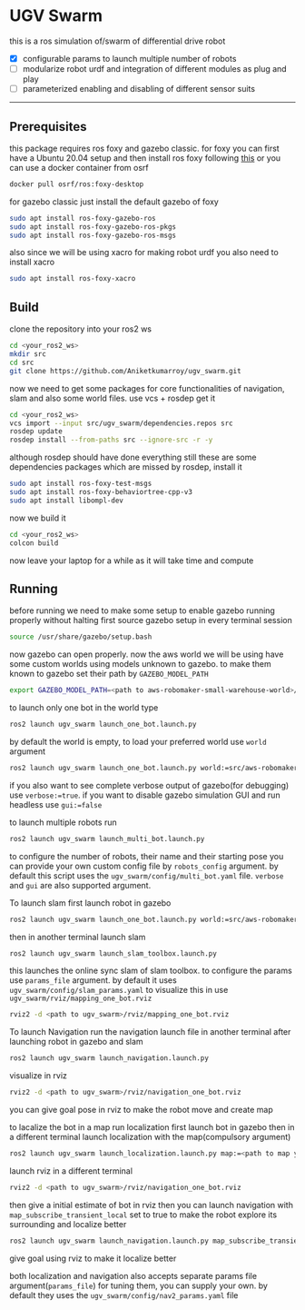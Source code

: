 # UGV Swarm
this is a ros simulation of/swarm of differential drive robot
- [x] configurable params to launch multiple number of robots
- [ ] modularize robot urdf and integration of different modules as plug and play
- [ ] parameterized enabling and disabling of different sensor suits
---
## Prerequisites
this package requires ros foxy and gazebo classic.
for foxy you can first have a Ubuntu 20.04 setup and then install ros foxy following [this](https://docs.ros.org/en/foxy/Installation/Ubuntu-Install-Debians.html) or you can use a docker container from osrf
```bash
docker pull osrf/ros:foxy-desktop
```
for gazebo classic just install the default gazebo of foxy
```bash
sudo apt install ros-foxy-gazebo-ros
sudo apt install ros-foxy-gazebo-ros-pkgs
sudo apt install ros-foxy-gazebo-ros-msgs
```
also since we will be using xacro for making robot urdf you also need to install xacro
```bash
sudo apt install ros-foxy-xacro
```

## Build
clone the repository into your ros2 ws
```bash
cd <your_ros2_ws>
mkdir src
cd src
git clone https://github.com/Aniketkumarroy/ugv_swarm.git
```
now we need to get some packages for core functionalities of navigation, slam and also some world files. use vcs + rosdep get it
```bash
cd <your_ros2_ws>
vcs import --input src/ugv_swarm/dependencies.repos src
rosdep update
rosdep install --from-paths src --ignore-src -r -y
```
although rosdep should have done everything still these are some dependencies packages which are missed by rosdep, install it
```bash
sudo apt install ros-foxy-test-msgs
sudo apt install ros-foxy-behaviortree-cpp-v3
sudo apt install libompl-dev
```
now we build it
```bash
cd <your_ros2_ws>
colcon build
```
now leave your laptop for a while as it will take time and compute

## Running
before running we need to make some setup to enable gazebo running properly without halting
first source gazebo setup in every terminal session
```bash
source /usr/share/gazebo/setup.bash
```
now gazebo can open properly.
now the aws world we will be using have some custom worlds using models unknown to gazebo. to make them known to gazebo set their path by `GAZEBO_MODEL_PATH`
```bash
export GAZEBO_MODEL_PATH=<path to aws-robomaker-small-warehouse-world>/models/
```
to launch only one bot in the world type
```bash
ros2 launch ugv_swarm launch_one_bot.launch.py
```
by default the world is empty, to load your preferred world use `world` argument
```bash
ros2 launch ugv_swarm launch_one_bot.launch.py world:=src/aws-robomaker-small-warehouse-world/worlds/no_roof_small_warehouse/no_roof_small_warehouse.world
```
if you also want to see complete verbose output of gazebo(for debugging) use `verbose:=true`. if you want to disable gazebo simulation GUI and run headless use `gui:=false` 

to launch multiple robots run
```bash
ros2 launch ugv_swarm launch_multi_bot.launch.py
```
to configure the number of robots, their name and their starting pose you can provide your own custom config file by `robots_config` argument. by default this script uses the `ugv_swarm/config/multi_bot.yaml` file. `verbose` and `gui` are also supported argument.

To launch slam first launch robot in gazebo
```bash
ros2 launch ugv_swarm launch_one_bot.launch.py world:=src/aws-robomaker-small-warehouse-world/worlds/no_roof_small_warehouse/no_roof_small_warehouse.world
```
then in another terminal launch slam
```bash
ros2 launch ugv_swarm launch_slam_toolbox.launch.py
```
this launches the online sync slam of slam toolbox. to configure the params use `params_file` argument. by default it uses `ugv_swarm/config/slam_params.yaml`
to visualize this in use `ugv_swarm/rviz/mapping_one_bot.rviz`
```bash
rviz2 -d <path to ugv_swarm>/rviz/mapping_one_bot.rviz
```

To launch Navigation run the navigation launch file in another terminal after launching robot in gazebo and slam
```bash
ros2 launch ugv_swarm launch_navigation.launch.py
```
visualize in rviz
```bash
rviz2 -d <path to ugv_swarm>/rviz/navigation_one_bot.rviz
```
you can give goal pose in rviz to make the robot move and create map

to lacalize the bot in a map run localization
first launch bot in gazebo then in a different terminal launch localization with the map(compulsory argument)
```bash
ros2 launch ugv_swarm launch_localization.launch.py map:=<path to map yaml file>
```
launch rviz in a different terminal
```bash
rviz2 -d <path to ugv_swarm>/rviz/navigation_one_bot.rviz
```
then give a initial estimate of bot in rviz
then you can launch navigation with `map_subscribe_transient_local` set to true to make the robot explore its surrounding and localize better
```bash
ros2 launch ugv_swarm launch_navigation.launch.py map_subscribe_transient_local:=true
```
give goal using rviz to make it localize better

both localization and navigation also accepts separate params file argument(`params_file`) for tuning them, you can supply your own. by default they uses the `ugv_swarm/config/nav2_params.yaml` file
